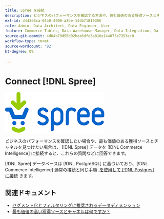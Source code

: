 ```yaml
---
title: Spree を接続
description: ビジネスのパフォーマンスを確認する方法や、最も価値のある獲得ソースとチャネルを見つける方法について説明します。
exl-id: d443e6ca-04b0-4090-a3be-14db71819356
role: Admin, Data Architect, Data Engineer, User
feature: Commerce Tables, Data Warehouse Manager, Data Integration, Data Import/Export
source-git-commit: 4d04b79d55d02bee6dfc3a810e144073e7353ec0
workflow-type: tm+mt
source-wordcount: '92'
ht-degree: 0%

---
```


# Connect [!DNL Spree]

![Spree Commerce ロゴ &#x200B;](../../../assets/spree-commerce-logo.png)

ビジネスのパフォーマンスを確認したい場合や、最も価値のある獲得ソースとチャネルを見つけたい場合は、 [!DNL Spree] データを [!DNL Commerce Intelligence] に接続すると、これらの質問などに回答できます。

[!DNL Spree] データベースは [!DNL PostgreSQL] に基づいており、[!DNL Commerce Intelligence] 通常の接続と同じ手順 [&#x200B; を使用して  [!DNL Postgres]  に接続 &#x200B;](../integrations/postgresql.md) きます。

## 関連ドキュメント

* [セグメント化とフィルタリングに推奨されるデータディメンション](../../../best-practices/segment-filter.md)
* [最も価値の高い獲得ソースとチャネルは何ですか？](../../analysis/most-value-source-channel.md)
